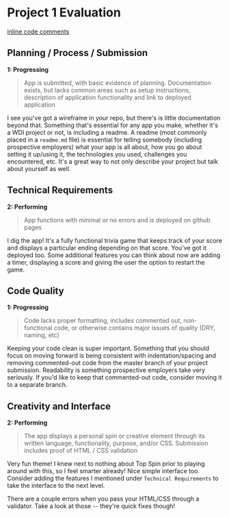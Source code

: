 # Project 1 Evaluation
[inline code comments](https://github.com/BlvckYuppie/InTheWorld/pull/1/files)
## Planning / Process / Submission
**1: Progressing**
>App is submitted, with basic evidence of planning. Documentation exists, but lacks common areas such as setup instructions, description of application functionality and link to deployed application

I see you've got a wireframe in your repo, but there's is little documentation beyond that. Something that's essential for any app you make, whether it's a WDI project or not, is including a readme. A readme (most commonly placed in a `readme.md` file) is essential for telling somebody (including prospective employers) what your app is all about, how you go about setting it up/using it, the technologies you used, challenges you encountered, etc. It's a great way to not only describe your project but talk about yourself as well.

## Technical Requirements
**2: Performing**
>App functions with minimal or no errors and is deployed on github pages

I dig the app! It's a fully functional trivia game that keeps track of your score and displays a particular ending depending on that score. You've got it deployed too. Some additional features you can think about now are adding a timer, displaying a score and giving the user the option to restart the game.

## Code Quality
**1: Progressing**
>Code lacks proper formatting, includes commented out, non-functional code, or otherwise contains major issues of quality (DRY, naming, etc)

Keeping your code clean is super important. Something that you should focus on moving forward is being consistent with indentation/spacing and removing commented-out code from the master branch of your project submission. Readability is something prospective employers take very seriously. If you'd like to keep that commented-out code, consider moving it to a separate branch.

## Creativity and Interface
**2: Performing**
>The app displays a personal spin or creative element through its written language, functionality, purpose, and/or CSS. Submission includes proof of HTML / CSS validation

Very fun theme! I knew next to nothing about Top Spin prior to playing around with this, so I feel smarter already! Nice simple interface too. Consider adding the features I mentioned under `Technical Requirements` to take the interface to the next level.

There are a couple errors when you pass your HTML/CSS through a validator. Take a look at those -- they're quick fixes though!
